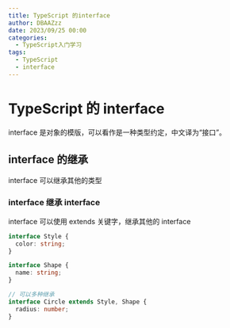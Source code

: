 ```yaml
---
title: TypeScript 的interface
author: DBAAZzz
date: 2023/09/25 00:00
categories:
  - TypeScript入门学习
tags:
  - TypeScript
  - interface
---
```


# TypeScript 的 interface

interface 是对象的模版，可以看作是一种类型约定，中文译为“接口”。

## interface 的继承

interface 可以继承其他的类型

### interface 继承 interface

interface 可以使用 extends 关键字，继承其他的 interface

```ts
interface Style {
  color: string;
}

interface Shape {
  name: string;
}

// 可以多种继承
interface Circle extends Style, Shape {
  radius: number;
}
```
